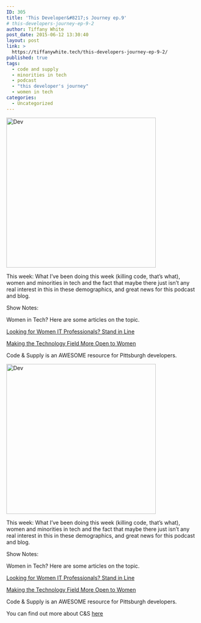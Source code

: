 ```yaml
---
ID: 305
title: 'This Developer&#8217;s Journey ep.9'
# this-developers-journey-ep-9-2
author: Tiffany White
post_date: 2015-06-12 13:30:40
layout: post
link: >
  https://tiffanywhite.tech/this-developers-journey-ep-9-2/
published: true
tags:
  - code and supply
  - minorities in tech
  - podcast
  - "this developer's journey"
  - women in tech
categories:
  - Uncategorized
---
```



<img class=" aligncenter" src="http://helloburgh.me/wp-content/uploads/2015/06/wpid-Dev-Logo1.png" alt="Dev" width="391" height="391" />

This week: What I’ve been doing this week (killing code, that’s what), women and minorities in tech and the fact that maybe there just isn’t any real interest in this in these demographics, and great news for this podcast and blog.

Show Notes:

Women in Tech? Here are some articles on the topic.

<a href="http://www.ere.net/2014/01/29/looking-for-women-it-professionals-stand-in-line/">Looking for Women IT Professionals? Stand in Line</a>

<a href="http://www.forbes.com/sites/adrianalopez/2015/03/06/making-the-technology-field-more-open-to-women/2/">Making the Technology Field More Open to Women</a>

Code &amp; Supply is an AWESOME resource for Pittsburgh developers.




<img class=" aligncenter" src="http://helloburgh.me/wp-content/uploads/2015/06/wpid-Dev-Logo1.png" alt="Dev" width="391" height="391" />

This week: What I’ve been doing this week (killing code, that’s what), women and minorities in tech and the fact that maybe there just isn’t any real interest in this in these demographics, and great news for this podcast and blog.

Show Notes:

Women in Tech? Here are some articles on the topic.

<a href="http://www.ere.net/2014/01/29/looking-for-women-it-professionals-stand-in-line/">Looking for Women IT Professionals? Stand in Line</a>

<a href="http://www.forbes.com/sites/adrianalopez/2015/03/06/making-the-technology-field-more-open-to-women/2/">Making the Technology Field More Open to Women</a>

Code &amp; Supply is an AWESOME resource for Pittsburgh developers.





You can find out more about C&amp;S <a href="http://www.codeandsupply.co/">here</a>
